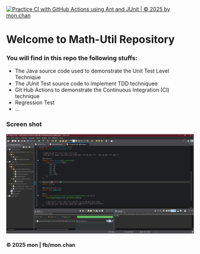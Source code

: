 [![Practice CI with GitHub Actions using Ant and JUnit | © 2025 by mon.chan](https://github.com/minMon850929/math-util/actions/workflows/math-util-ci.yml/badge.svg)](https://github.com/minMon850929/math-util/actions/workflows/math-util-ci.yml)

# Welcome to Math-Util Repository
### You will find in this repo the following stuffs:
* The Java source code used to demonstrate the Unit Test Level Technique
* The JUnit Test source code to implement TDD techniquee
* Git Hub Actions to demonstrate the Continuous Integration (CI) technique
* Regression Test
* ...
### Screen shot
![The JUnit code with TDD](https://github.com/minMon850929/math-util/blob/main/images/math-util-intro.png)

#### © 2025 mon | fb/mon.chan
